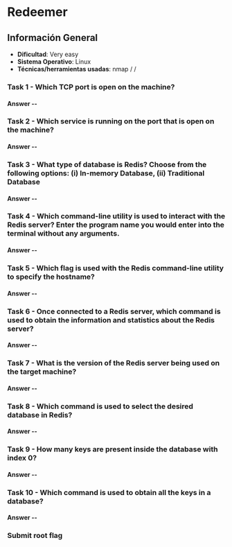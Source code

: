 # Redeemer

## Información General

- **Dificultad**: Very easy
- **Sistema Operativo**: Linux
- **Técnicas/herramientas usadas**: nmap /  / 

### Task 1 - Which TCP port is open on the machine?



#### Answer -- 

### Task 2 - Which service is running on the port that is open on the machine?



#### Answer -- 

### Task 3 - What type of database is Redis? Choose from the following options: (i) In-memory Database, (ii) Traditional Database



#### Answer -- 


### Task 4 - Which command-line utility is used to interact with the Redis server? Enter the program name you would enter into the terminal without any arguments.



#### Answer -- 

### Task 5 - Which flag is used with the Redis command-line utility to specify the hostname?



#### Answer -- 


### Task 6 - Once connected to a Redis server, which command is used to obtain the information and statistics about the Redis server?



#### Answer -- 


### Task 7 - What is the version of the Redis server being used on the target machine?



#### Answer -- 

### Task 8 - Which command is used to select the desired database in Redis?



#### Answer -- 

### Task 9 - How many keys are present inside the database with index 0?



#### Answer -- 

### Task 10 - Which command is used to obtain all the keys in a database?



#### Answer -- 

### Submit root flag
